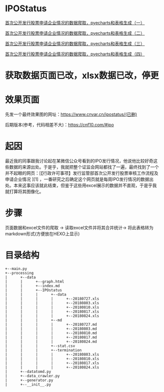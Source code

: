 # IPOStatus

[首次公开发行股票申请企业情况的数据爬取，pyecharts和表格生成（一）](http://bingwong.org/2018/08/26/103.html)

[首次公开发行股票申请企业情况的数据爬取，pyecharts和表格生成（二）](http://bingwong.org/2018/08/26/104.html)

[首次公开发行股票申请企业情况的数据爬取，pyecharts和表格生成（三）](http://bingwong.org/2018/08/26/105.html)

[首次公开发行股票申请企业情况的数据爬取，pyecharts和表格生成（四）](http://bingwong.org/2018/08/26/106.html)

# 获取数据页面已改，xlsx数据已改，停更

# 效果页面
先发一个最终效果图的网址：https://www.cnvar.cn/ipostatus/(已删)

后期版本(参考，代码相差不大)：https://cnf10.com/#ipo

# 起因
最近我的同事跟我讨论起在某微信公众号看到的IPO发行情况，他说他比较好奇这些数据的来源出处。于是乎，我就把整个证监会网站都找了一遍，最终找到了一个并不起眼的网页：[【行政许可事项】发行监管部首次公开发行股票审核工作流程及申请企业情况 ][1] ，一番研究之后确定这个网页就是每周IPO发行情况的数据出处。本来这事应该就此结束，但鉴于这些用excel展示的数据并不直观，于是乎我就打算将其图像化。

# 步骤
页面数据和excel文件的爬取 -> 读取excel文件并将其合并统计-> 将此表格转为markdown形式(方便放在HEXO上显示) 

# 目录结构
```
+--main.py
+--processing
|      +--data
|      |      +--graph.html
|      |      +--index.md
|      |      +--IPOstatus
|      |      |      +--data
|      |      |      |      +--20180727.xls
|      |      |      |      +--20180803.xls
|      |      |      |      +--20180810.xls
|      |      |      |      +--20180817.xls
|      |      |      |      +--20180824.xls
|      |      |      +--md
|      |      |      |      +--20180727.md
|      |      |      |      +--20180803.md
|      |      |      |      +--20180810.md
|      |      |      |      +--20180817.md
|      |      |      |      +--20180824.md
|      |      |      +--stat.csv
|      |      |      +--termination
|      |      |      |      +--20180803.xls
|      |      |      |      +--20180810.xls
|      |      |      |      +--20180817.xls
|      |      |      |      +--20180824.xls
|      +--datatomd.py
|      +--data_crawler.py
|      +--generator.py
|      +--__init__.py
```
